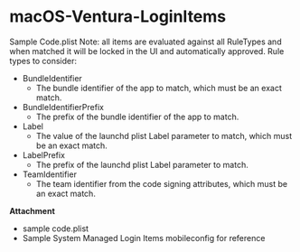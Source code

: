 # macOS-Ventura-LoginItems

Sample Code.plist
Note: all items are evaluated against all RuleTypes and when matched it will be locked in the UI and automatically approved. Rule types to consider:
- BundleIdentifier
     - The bundle identifier of the app to match, which must be an exact match.
- BundleIdentifierPrefix
     - The prefix of the bundle identifier of the app to match.
- Label
     - The value of the launchd plist Label parameter to match, which must be an exact match.
- LabelPrefix
     - The prefix of the launchd plist Label parameter to match.
- TeamIdentifier
     - The team identifier from the code signing attributes, which must be an exact match.

**Attachment**
- sample code.plist
- Sample System Managed Login Items mobileconfig for reference
